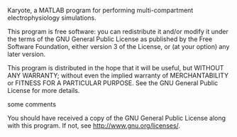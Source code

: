Karyote, a MATLAB program for performing multi-compartment 
electrophysiology simulations.

This program is free software: you can redistribute it and/or modify
it under the terms of the GNU General Public License as published by
the Free Software Foundation, either version 3 of the License, or
(at your option) any later version.

This program is distributed in the hope that it will be useful,
but WITHOUT ANY WARRANTY; without even the implied warranty of
MERCHANTABILITY or FITNESS FOR A PARTICULAR PURPOSE.  See the
GNU General Public License for more details.

some comments

You should have received a copy of the GNU General Public License
along with this program.  If not, see <http://www.gnu.org/licenses/>.
